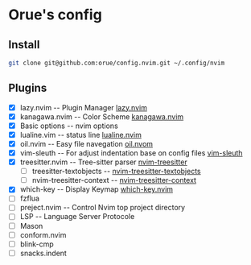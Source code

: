 # Orue's config

## Install

```sh
git clone git@github.com:orue/config.nvim.git ~/.config/nvim
```

## Plugins

- [X] lazy.nvim                             -- Plugin Manager [lazy.nvim](https://github.com/folke/lazy.nvim)
- [X] kanagawa.nvim                         -- Color Scheme [kanagawa.nvim](https://github.com/rebelot/kanagawa.nvim)
- [X] Basic options                         -- nvim options
- [X] lualine.vim                           -- status line [lualine.nvim](https://github.com/nvim-lualine/lualine.nvim)
- [X] oil.nvim                              -- Easy file navegation [oil.nvom](https://github.com/stevearc/oil.nvim)
- [X] vim-sleuth                            -- For adjust indentation base on config files [vim-sleuth](https://github.com/tpope/vim-sleuth)
- [X] treesitter.nvim                       -- Tree-sitter parser [nvim-treesitter](https://github.com/nvim-treesitter/nvim-treesitter)
    - [ ] treesitter-textobjects            -- [nvim-treesitter-textobjects](https://github.com/nvim-treesitter/nvim-treesitter-textobjects)
    - [ ] nvim-treesitter-context           -- [nvim-treesitter-context](https://github.com/nvim-treesitter/nvim-treesitter-context)
- [X] which-key                             -- Display Keymap [which-key.nvim](https://github.com/folke/which-key.nvim)
- [ ] fzflua
- [ ] preject.nvim                          -- Control Nvim top project directory
- [ ] LSP                                   -- Language Server Protocole
- [ ] Mason
- [ ] conform.nvim
- [ ] blink-cmp
- [ ] snacks.indent
